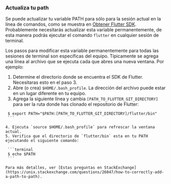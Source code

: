### Actualiza tu path

Se puede actualizar tu variable PATH para sólo para la sesión actual en la línea de comandos, 
como se muestra en [Obtener Flutter SDK](#get-sdk). Probablemente necesitarás 
actualizar esta variable permanentemente, de esta manera podrás ejecutar el comando `flutter` en cualquier sesión de terminal.

Los pasos para modificar esta variable permanentemente para todas las sesiones de terminal son específicas del equipo.
Típicamente se agrega una línea al archivo que se ejecuta cada que abres 
una nueva ventana. Por ejemplo:

 1. Determine el directorio donde se encuentra el SDK de Flutter. 
   Necesitaras esto en el paso 3.
 2. Abre (o crea) `$HOME/.bash_profile`. La dirección del archivo 
   puede estar en un lugar diferente en tu equipo.
 3. Agrega la siguiente línea y cambia `[PATH_TO_FLUTTER_GIT_DIRECTORY]` para ser 
   la ruta donde has clonado el repositorio de Flutter:

   ```terminal
    $ export PATH="$PATH:[PATH_TO_FLUTTER_GIT_DIRECTORY]/flutter/bin"
    ```
    
 4. Ejecuta `source $HOME/.bash_profile` para refrescar la ventana actual. 
 5. Verifica que el directorio de `flutter/bin` esta en tu PATH ejecutando el siguiente comando:

    ```terminal
    $ echo $PATH
    ```

Para más detalles, ver [Estas preguntas en StackExchange](https://unix.stackexchange.com/questions/26047/how-to-correctly-add-a-path-to-path).
